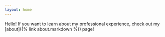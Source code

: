 ```yaml
---
layout: home
---
```


Hello! If you want to learn about my professional experience, check out my [about]({% link about.markdown %}) page!